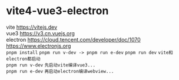 # vite4-vue3-electron

vite <https://vitejs.dev>
<br/>
vue3 <https://v3.cn.vuejs.org>
<br/>
electron  <https://cloud.tencent.com/developer/doc/1070> <https://www.electronjs.org>
<br/>
`pnpm install` `pnpm run v-dev -> pnpm run e-dev`
`pnpm run dev` `vite和electron都启动`
<br/>
`pnpm run v-dev` `先启动vite编译vue3...`
<br/>
`pnpm run e-dev` `再启动electron编译webview...`

